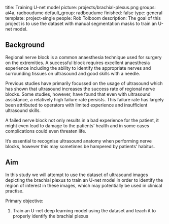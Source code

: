 title: Training U-net model
picture: projects/brachial-plexus.png
groups: ai4a, radboudumc
default_group: radboudumc
finished: false
type: general
template: project-single
people: Rob Tolboom
description: The goal of this project is to use the dataset with manual segmentation masks to train an U-net model.

## Background
Regional nerve block is a common anaesthesia technique used for surgery on the extremities. A successful block requires excellent anaesthesia experience including the ability to identify the appropriate nerves and surrounding tissues on ultrasound and good skills with a needle.

Previous studies have primarily focussed on the usage of ultrasound which has shown that ultrasound increases the success rate of regional nerve blocks. Some studies, however, have found that even with ultrasound assistance, a relatively high failure rate persists. This failure rate has largely been attributed to operators with limited experience and insufficient ultrasound skills.

A failed nerve block not only results in a bad experience for the patient, it might even lead to damage to the patients’ health and in some cases complications could even threaten life.

It’s essential to recognise ultrasound anatomy when performing nerve blocks, however this may sometimes be hampered by patients’ habitus. 


## Aim
In this study we will attempt to use the dataset of ultrasound images depicting the brachial plexus to train an U-net model in order to identify the region of interest in these images, which may potentially be used in clinical practise.

Primary objective:  
1. Train an U-net deep learning model using the dataset and teach it to properly identify the brachial plexus
